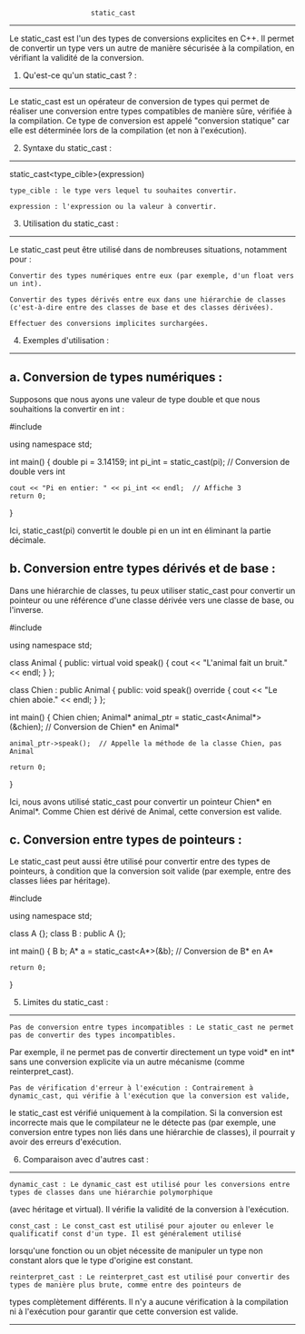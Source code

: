 						static_cast
**************************************************************************************************************************

Le static_cast est l'un des types de conversions explicites en C++.
Il permet de convertir un type vers un autre de manière sécurisée à la compilation, en vérifiant la validité de la conversion.

1. Qu'est-ce qu'un static_cast ? :
----------------------------------

Le static_cast est un opérateur de conversion de types qui permet de réaliser une conversion entre types compatibles de manière sûre,
vérifiée à la compilation. 
Ce type de conversion est appelé "conversion statique" car elle est déterminée lors de la compilation (et non à l'exécution).

2. Syntaxe du static_cast :
---------------------------

static_cast<type_cible>(expression)

    type_cible : le type vers lequel tu souhaites convertir.

    expression : l'expression ou la valeur à convertir.

3. Utilisation du static_cast :
-------------------------------

Le static_cast peut être utilisé dans de nombreuses situations, notamment pour :

    Convertir des types numériques entre eux (par exemple, d'un float vers un int).

    Convertir des types dérivés entre eux dans une hiérarchie de classes (c'est-à-dire entre des classes de base et des classes dérivées).

    Effectuer des conversions implicites surchargées.


4. Exemples d'utilisation :
---------------------------

a. Conversion de types numériques :
-----------------------------------

Supposons que nous ayons une valeur de type double et que nous souhaitions la convertir en int :

#include <iostream>

using namespace std;

int main() 
{
    double pi = 3.14159;
    int pi_int = static_cast<int>(pi);  // Conversion de double vers int

    cout << "Pi en entier: " << pi_int << endl;  // Affiche 3
    return 0;
}

Ici, static_cast<int>(pi) convertit le double pi en un int en éliminant la partie décimale.

b. Conversion entre types dérivés et de base :
----------------------------------------------

Dans une hiérarchie de classes, tu peux utiliser static_cast pour convertir un pointeur ou une référence d'une classe dérivée 
vers une classe de base, ou l'inverse.

#include <iostream>

using namespace std;

class Animal 
{
public:
    virtual void speak() { cout << "L'animal fait un bruit." << endl; }
};

class Chien : public Animal 
{
public:
    void speak() override { cout << "Le chien aboie." << endl; }
};

int main() 
{
    Chien chien;
    Animal* animal_ptr = static_cast<Animal*>(&chien);  // Conversion de Chien* en Animal*
    
    animal_ptr->speak();  // Appelle la méthode de la classe Chien, pas Animal

    return 0;
}

Ici, nous avons utilisé static_cast pour convertir un pointeur Chien* en Animal*.
Comme Chien est dérivé de Animal, cette conversion est valide.

c. Conversion entre types de pointeurs :
----------------------------------------

Le static_cast peut aussi être utilisé pour convertir entre des types de pointeurs, à condition que la conversion soit valide 
(par exemple, entre des classes liées par héritage).

#include <iostream>

using namespace std;

class A {};
class B : public A {};

int main() 
{
    B b;
    A* a = static_cast<A*>(&b);  // Conversion de B* en A*

    return 0;
}

5. Limites du static_cast :
---------------------------

    Pas de conversion entre types incompatibles : Le static_cast ne permet pas de convertir des types incompatibles.
Par exemple, il ne permet pas de convertir directement un type void* en int* sans une conversion explicite via un autre mécanisme 
(comme reinterpret_cast).

    Pas de vérification d'erreur à l'exécution : Contrairement à dynamic_cast, qui vérifie à l'exécution que la conversion est valide, 
le static_cast est vérifié uniquement à la compilation. Si la conversion est incorrecte mais que le compilateur ne le détecte pas 
(par exemple, une conversion entre types non liés dans une hiérarchie de classes), il pourrait y avoir des erreurs d'exécution.

6. Comparaison avec d'autres cast :
-----------------------------------

    dynamic_cast : Le dynamic_cast est utilisé pour les conversions entre types de classes dans une hiérarchie polymorphique 
(avec héritage et virtual). Il vérifie la validité de la conversion à l'exécution.

    const_cast : Le const_cast est utilisé pour ajouter ou enlever le qualificatif const d'un type. Il est généralement utilisé 
lorsqu'une fonction ou un objet nécessite de manipuler un type non constant alors que le type d'origine est constant.

    reinterpret_cast : Le reinterpret_cast est utilisé pour convertir des types de manière plus brute, comme entre des pointeurs de 
types complètement différents. Il n'y a aucune vérification à la compilation ni à l'exécution pour garantir que cette 
conversion est valide.

**********************************************************************************************************************************
